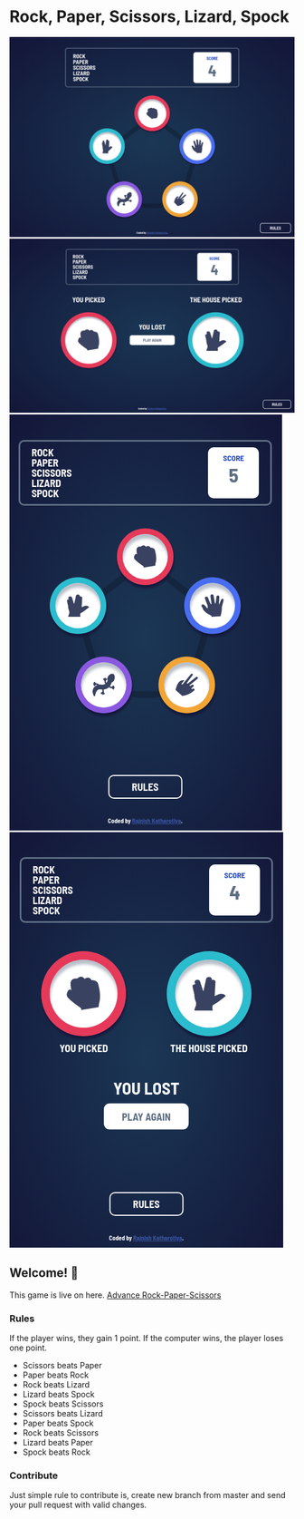# Rock, Paper, Scissors, Lizard, Spock

![Desktop design](./design/Desktop.png)
![Desktop Result design](./design/Result_desktop.png)
![Mobile design](./design/Mobile.png)
![Mobile Result design](./design/Result_mobile.png)

## Welcome! 👋

This game is live on here. [Advance Rock-Paper-Scissors](rock-paper-scissors-game-two.now.sh)

### Rules

If the player wins, they gain 1 point. If the computer wins, the player loses one point.

- Scissors beats Paper
- Paper beats Rock
- Rock beats Lizard
- Lizard beats Spock
- Spock beats Scissors
- Scissors beats Lizard
- Paper beats Spock
- Rock beats Scissors
- Lizard beats Paper
- Spock beats Rock

### Contribute

Just simple rule to contribute is, create new branch from master and send your pull request with valid changes. 